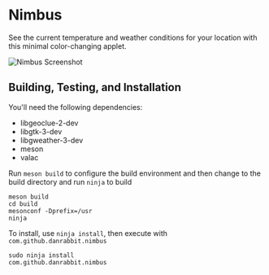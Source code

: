 # Nimbus

See the current temperature and weather conditions for your location with this minimal color-changing applet.

![Nimbus Screenshot](https://raw.github.com/danrabbit/nimbus/master/data/screenshot.png)

## Building, Testing, and Installation


You'll need the following dependencies:
* libgeoclue-2-dev
* libgtk-3-dev
* libgweather-3-dev
* meson
* valac

Run `meson build` to configure the build environment and then change to the build directory and run `ninja` to build

    meson build
    cd build
    mesonconf -Dprefix=/usr
    ninja

To install, use `ninja install`, then execute with `com.github.danrabbit.nimbus`

    sudo ninja install
    com.github.danrabbit.nimbus
